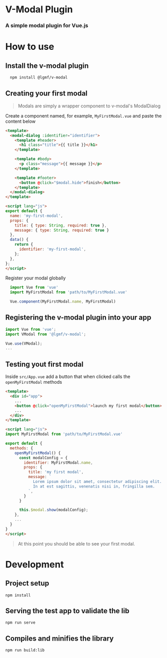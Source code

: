 # V-Modal Plugin

### A simple modal plugin for Vue.js

# How to use

## Install the v-modal plugin

```sh
  npm install @lgmf/v-modal
```

## Creating your first modal

> Modals are simply a wrapper component to v-modal's ModalDialog

Create a component named, for example, `MyFirstModal.vue` and paste the content below

```html
<template>
  <modal-dialog :identifier="identifier">
    <template #header>
      <h1 class="title">{{ title }}</h1>
    </template>

    <template #body>
      <p class="message">{{ message }}</p>
    </template>

    <template #footer>
      <button @click="$modal.hide">finish</button>
    </template>
  </modal-dialog>
</template>

<script lang="js">
export default {
  name: 'my-first-modal',
  props: {
    title: { type: String, required: true },
    message: { type: String, required: true }
  },
  data() {
    return {
      identifier: 'my-first-modal',
    };
  },
};
</script>
```

Register your modal globally

```js
  import Vue from 'vue'
  import MyFirstModal from 'path/to/MyFirstModal.vue'

  Vue.component(MyFirstModal.name, MyFirstModal)
```

## Registering the v-modal plugin into your app

```js
import Vue from 'vue';
import VModal from '@lgmf/v-modal';

Vue.use(VModal);
...
```

## Testing yout first modal

Inside `src/App.vue` add a button that when clicked calls the `openMyFirstModal` methods

```html
<template>
  <div id="app">
    ...
    <button @click="openMyFirstModal">launch my first modal</button>
    ...
  </div>
</template>

<script lang="js">
import MyFirstModal from 'path/to/MyFirstModal.vue'

export default {
  methods: {
    openMyFirstModal() {
      const modalConfig = {
        identifier: MyFirstModal.name,
        props: {
          title: 'my first modal',
          message: `
            Lorem ipsum dolor sit amet, consectetur adipiscing elit.
            In at est sagittis, venenatis nisi in, fringilla sem.
          `,
        }
      }

      this.$modal.show(modalConfig);
    },
    ...
  }
}
</script>
```

> At this point you should be able to see your first modal.

# Development

## Project setup
```
npm install
```

## Serving the test app to validate the lib
```
npm run serve
```

## Compiles and minifies the library
```
npm run build:lib
```